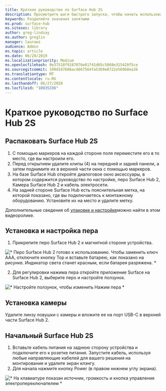 ```yaml
---
title: Краткое руководство по Surface Hub 2S
description: Просмотрите шаги быстрого запуска, чтобы начать использовать Surface Hub 2S.
keywords: Разделяйте значения запятыми
ms.prod: surface-hub
ms.sitesec: library
author: greg-lindsay
ms.author: greglin
manager: laurawi
audience: Admin
ms.topic: article
ms.date: 06/20/2019
ms.localizationpriority: Medium
ms.openlocfilehash: 0e37518f9187076e01f41d65c5868e315420f5ce
ms.sourcegitcommit: 109d1d7608ac4667564fa5369e8722e569b8ea36
ms.translationtype: MT
ms.contentlocale: ru-RU
ms.lasthandoff: 06/27/2020
ms.locfileid: "10835336"
---
```

# Краткое руководство по Surface Hub 2S

##  <a name="unpacking-the-surface-hub-2s"></a>Распаковать Surface Hub 2S

1. С помощью маркеров на каждой стороне поля переместите его в то место, где вы настроили его.
2. Перед открытием удалите клипы (4) на передней и задней панели, а затем поднимите их в верхней части окна с помощью маркеров.
3. На базе Surface Hub откройте диалоговое окно аксессуары, в котором содержится руководство по настройке, перо Surface Hub 2, Камера Surface Hub 2 и кабель электросети.
4. На задней стороне Surface Hub есть пояснительная метка, на которой показано, где вы подключаетесь к монтажному оборудованию. Установите их на место и удалите метку.

Дополнительные сведения об [упаковке и настройке](https://youtu.be/fCrxdNXvru4)можно найти в этом видеоролике.

##  <a name="install-and-adjust-pen"></a>Установка и настройка пера

1. Прикрепите перо Surface Hub 2 к магнитной стороне устройства.

![* Перо Surface Hub 2 готово к использованию. Чтобы заменить ключ AAA, отключите кнопку Top и вставьте батарею, как показано на рисунке. Индикатор света станет красным, если батарея разряжена. *](images/sh2-pen.png) <br>

2. Для регулировки нажима пера откройте приложение Surface на Surface Hub 2, выберите перо и настройте ползунок.

![* Настройте ползунок, чтобы изменить Нажим пера *](images/sh2-pen-pressure.png) <br>

##  <a name="install-camera"></a>Установка камеры

Удалите линзу ловушки с камеры и вложите ее на порт USB-C в верхней части Surface Hub 2.

##  <a name="start-surface-hub-2s"></a>Начальный Surface Hub 2S

1. Вставьте кабель питания на заднюю сторону устройства и подключите его к розетке питания. Запустите кабель, используя любые направляющие кабелей для вашего решения на монтирование и удалите экран клэнгу.
2. Для начала нажмите кнопку Power (в правом нижнем углу экрана).

![* На клавиатуре показан источник, громкость и кнопка управления электропереключателем *](images/sh2-keypad.png) <br>
